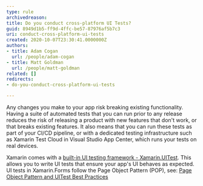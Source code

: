 ```yaml
---
type: rule
archivedreason: 
title: Do you conduct cross-platform UI Tests?
guid: 8949d1b5-ff9d-4ffc-be57-87976af5b7c3
uri: conduct-cross-platform-ui-tests
created: 2020-10-07T23:30:41.0000000Z
authors:
- title: Adam Cogan
  url: /people/adam-cogan
- title: Matt Goldman
  url: /people/matt-goldman
related: []
redirects:
- do-you-conduct-cross-platform-ui-tests

---
```


Any changes you make to your app risk breaking existing functionality. Having a suite of automated tests that you can run prior to any release reduces the risk of releasing a product with new features that don't work, or that breaks existing features. It also means that you can run these tests as part of your CI/CD pipeline, or with a dedicated testing infrastructure such as Xamarin Test Cloud in Visual Studio App Center, which runs your tests on real devices.

<!--endintro-->

Xamarin comes with a [built-in UI testing framework - Xamarin.UITest](https://docs.microsoft.com/en-us/appcenter/test-cloud/frameworks/uitest). This allows you to write UI tests that ensure your app's UI behaves as expected. UI tests in Xamarin.Forms follow the Page Object Pattern (POP), see: [Page Object Pattern and UITest Best Practices](https://docs.microsoft.com/en-us/events/xamarin-xamarin-developer-summit-2019/page-object-pattern-and-uitest-best-practices)

